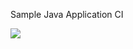 Sample Java Application CI

![](https://github.com/puneetgavri/DevopsProjectSampleJavaApp/blob/master/CICD.png)
